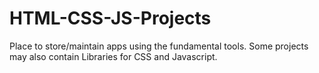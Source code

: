 # HTML-CSS-JS-Projects

Place to store/maintain apps using the fundamental tools. Some projects may also contain Libraries for CSS and Javascript. 

